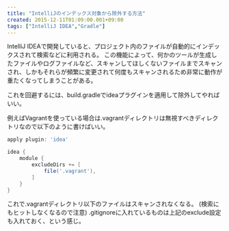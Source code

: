 ```yaml
---
title: "IntelliJのインデックス対象から除外する方法"
created: 2015-12-11T01:09:00.001+09:00
tags: ["IntelliJ IDEA","Gradle"]
---
```

IntelliJ IDEAで開発していると、プロジェクト内のファイルが自動的にインデックスされて検索などに利用される。
この機能によって、何かのツールが生成したファイルやログファイルなど、スキャンしてほしくないファイルまでスキャンされ、しかもそれらが頻繁に変更されて何度もスキャンされるため非常に動作が重たくなってしまうことがある。

これを回避するには、build.gradleでideaプラグインを適用して除外してやればいい。
<!--more-->

例えばVagrantを使っている場合は.vagrantディレクトリは無視すべきディレクトリなので以下のように書けばいい。

```groovy
apply plugin: 'idea'

idea {
    module {
        excludeDirs += [
            file('.vagrant'),
        ]
    }
}
```

これで.vagrantディレクトリ以下のファイルはスキャンされなくなる。
(検索にもヒットしなくなるので注意)
.gitignoreに入れているものは上記のexclude設定も入れておく、という感じ。
